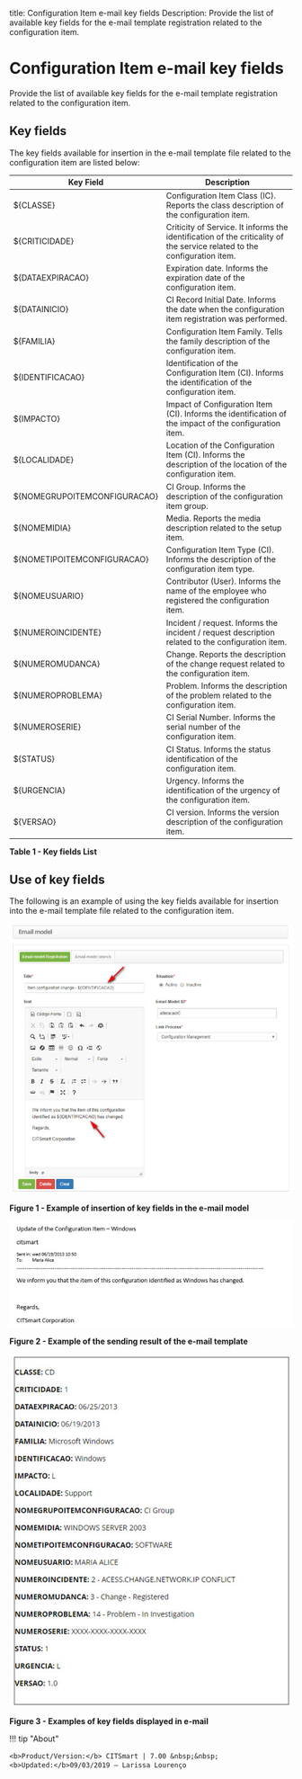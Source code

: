 title: Configuration Item e-mail key fields
Description: Provide the list of available key fields for the e-mail template registration related to the configuration item.
# Configuration Item e-mail key fields

Provide the list of available key fields for the e-mail template registration related to the configuration item.

Key fields
-----------------

The key fields available for insertion in the e-mail template file related to the configuration item are listed below:

| Key Field                    | Description                                                                                                              |
|------------------------------|--------------------------------------------------------------------------------------------------------------------------|
| ${CLASSE}                    | Configuration Item Class (IC). Reports the class description of the configuration item.                                  |
| ${CRITICIDADE}               | Criticity of Service. It informs the identification of the criticality of the service related to the configuration item. |
| ${DATAEXPIRACAO}             | Expiration date. Informs the expiration date of the configuration item.                                                  |
| ${DATAINICIO}                | CI Record Initial Date. Informs the date when the configuration item registration was performed.                         |
| ${FAMILIA}                   | Configuration Item Family. Tells the family description of the configuration item.                                       |
| ${IDENTIFICACAO}             | Identification of the Configuration Item (CI). Informs the identification of the configuration item.                     |
| ${IMPACTO}                   | Impact of Configuration Item (CI). Informs the identification of the impact of the configuration item.                   |
| ${LOCALIDADE}                | Location of the Configuration Item (CI). Informs the description of the location of the configuration item.              |
| ${NOMEGRUPOITEMCONFIGURACAO} | CI Group. Informs the description of the configuration item group.                                                       |
| ${NOMEMIDIA}                 | Media. Reports the media description related to the setup item.                                                          |
| ${NOMETIPOITEMCONFIGURACAO}  | Configuration Item Type (CI). Informs the description of the configuration item type.                                    |
| ${NOMEUSUARIO}               | Contributor (User). Informs the name of the employee who registered the configuration item.                              |
| ${NUMEROINCIDENTE}           | Incident / request. Informs the incident / request description related to the configuration item.                        |
| ${NUMEROMUDANCA}             | Change. Reports the description of the change request related to the configuration item.                                 |
| ${NUMEROPROBLEMA}            | Problem. Informs the description of the problem related to the configuration item.                                       |
| ${NUMEROSERIE}               | CI Serial Number. Informs the serial number of the configuration item.                                                   |
| ${STATUS}                    | CI Status. Informs the status identification of the configuration item.                                                  |
| ${URGENCIA}                  | Urgency. Informs the identification of the urgency of the configuration item.                                            |
| ${VERSAO}                    | CI version. Informs the version description of the configuration item.                                                   |                                                    |

**Table 1 - Key fields List**

Use of key fields
-----------------------------

The following is an example of using the key fields available for insertion into the e-mail template file related to the 
configuration item.

![Example](Images/ic.img1.jpg)

**Figure 1 - Example of insertion of key fields in the e-mail model**

![Example](Images/ic.img2.jpg)

**Figure 2 - Example of the sending result of the e-mail template**

![Fields](Images/ic.img3.jpg)

**Figure 3 - Examples of key fields displayed in e-mail**

!!! tip "About"

    <b>Product/Version:</b> CITSmart | 7.00 &nbsp;&nbsp;
    <b>Updated:</b>09/03/2019 – Larissa Lourenço
